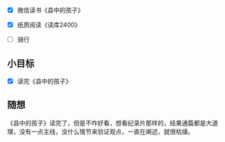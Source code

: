 - [x] 微信读书《县中的孩子》
- [x] 纸质阅读《读库2400》
- [ ] 骑行


## 小目标
- [x] 读完《县中的孩子》

## 随想
《县中的孩子》读完了，但是不咋好看，想看纪录片那样的，结果通篇都是大道理，没有一点主线，没什么情节来验证观点，一直在阐述，就很枯燥。